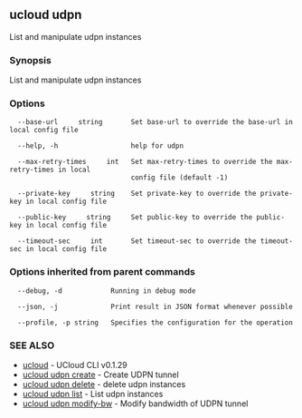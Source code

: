 ## ucloud udpn

List and manipulate udpn instances

### Synopsis

List and manipulate udpn instances

### Options

```
  --base-url     string       Set base-url to override the base-url in local config file 

  --help, -h                  help for udpn 

  --max-retry-times     int   Set max-retry-times to override the max-retry-times in local
                              config file (default -1) 

  --private-key     string    Set private-key to override the private-key in local config file 

  --public-key     string     Set public-key to override the public-key in local config file 

  --timeout-sec     int       Set timeout-sec to override the timeout-sec in local config file 

```

### Options inherited from parent commands

```
  --debug, -d            Running in debug mode 

  --json, -j             Print result in JSON format whenever possible 

  --profile, -p string   Specifies the configuration for the operation 

```

### SEE ALSO

* [ucloud](cli/cmd/ucloud)	 - UCloud CLI v0.1.29
* [ucloud udpn create](cli/cmd/ucloud/udpn/create)	 - Create UDPN tunnel
* [ucloud udpn delete](cli/cmd/ucloud/udpn/delete)	 - delete udpn instances
* [ucloud udpn list](cli/cmd/ucloud/udpn/list)	 - List udpn instances
* [ucloud udpn modify-bw](cli/cmd/ucloud/udpn/modify-bw)	 - Modify bandwidth of UDPN tunnel

